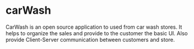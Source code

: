 # carWash

CarWash is an open source application to used from car wash stores. It helps to organize the sales and provide to the customer the basic UI. Also provide Client-Server communication between customers and store.
